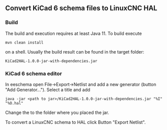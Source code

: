 ## Convert KiCad 6 schema files to LinuxCNC HAL

### Build
The build and execution requires at least Java 11. To build execute

```
mvn clean install
```

on a shell. Usually the build result can be found in the target folder:

```
KiCad2HAL-1.0.0-jar-with-dependencies.jar
```

### KiCad 6 schema editor

In eeschema open File->Export->Netlist and add a new generator
(button "Add Generator..."). Select a title and add

```
java -jar <path to jar>/KiCad2HAL-1.0.0-jar-with-dependencies.jar "%I" "%O.hal"
```

Change the <path to jar> to the folder where you placed the jar.

To convert a LinuxCNC schema to HAL click Button "Export Netlist".